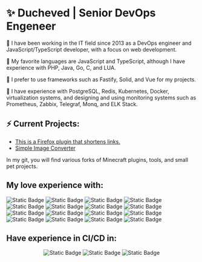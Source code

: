 <div>
    <h1>✨ Ducheved | Senior DevOps Engeneer</h1>
</div>
<div>
    <p>🔭 I have been working in the IT field since 2013 as a DevOps engineer and JavaScript/TypeScript developer, with
        a focus on web development.</p>
    <p>🌱 My favorite languages are JavaScript and TypeScript, although I have experience with PHP, Java, Go, C, and
        LUA.</p>
    <p>👯 I prefer to use frameworks such as Fastify, Solid, and Vue for my projects.</p>
    <p>💬 I have experience with PostgreSQL, Redis, Kubernetes, Docker, virtualization systems, and designing and using
        monitoring systems such as Prometheus, Zabbix, Telegraf, Monq, and ELK Stack.</p>
    <h2>⚡ Current Projects:</h2>
    <ul>
        <li><a href="https://github.com/Ducheved/Cute.FastiPlugin">This is a Firefox plugin that shortens links.</a>
        </li>
        <li><a href="https://github.com/Ducheved/Cute.Converter">Simple Image Converter</a></li>
    </ul>
    <p>In my git, you will find various forks of Minecraft plugins, tools, and small
        pet projects.</p>
</div>

<h2> My love experience with:</h2>
<div align="left">
    <img alt="Static Badge"
        src="https://img.shields.io/badge/TypeScript-blue?style=for-the-badge&logo=tsnode&logoColor=046f87&labelColor=fcbe7e&color=046f87">
    <img alt="Static Badge"
        src="https://img.shields.io/badge/fastify-blue?style=for-the-badge&logo=fastify&logoColor=046f87&labelColor=fcbe7e&color=046f87">
    <img alt="Static Badge"
        src="https://img.shields.io/badge/solid-blue?style=for-the-badge&logo=solid&logoColor=046f87&labelColor=fcbe7e&color=046f87">
    <img alt="Static Badge"
        src="https://img.shields.io/badge/vue-blue?style=for-the-badge&logo=vuedotjs&logoColor=046f87&labelColor=fcbe7e&color=046f87">
    <img alt="Static Badge"
        src="https://img.shields.io/badge/postgresql-blue?style=for-the-badge&logo=postgresql&logoColor=046f87&labelColor=fcbe7e&color=046f87">
    <img alt="Static Badge"
        src="https://img.shields.io/badge/redis-blue?style=for-the-badge&logo=redis&logoColor=046f87&labelColor=fcbe7e&color=046f87">
    <img alt="Static Badge"
        src="https://img.shields.io/badge/rabbitmq-blue?style=for-the-badge&logo=rabbitmq&logoColor=046f87&labelColor=fcbe7e&color=046f87">
    <img alt="Static Badge"
        src="https://img.shields.io/badge/ansible-blue?style=for-the-badge&logo=ansible&logoColor=046f87&labelColor=fcbe7e&color=046f87">
    <img alt="Static Badge"
        src="https://img.shields.io/badge/Kube-blue?style=for-the-badge&logo=kubernetes&logoColor=046f87&labelColor=fcbe7e&color=046f87">
    <img alt="Static Badge"
        src="https://img.shields.io/badge/nginx-blue?style=for-the-badge&logo=nginx&logoColor=046f87&labelColor=fcbe7e&color=046f87">
    <img alt="Static Badge"
        src="https://img.shields.io/badge/Docker-blue?style=for-the-badge&logo=docker&logoColor=046f87&labelColor=fcbe7e&color=046f87">
    <img alt="Static Badge"
        src="https://img.shields.io/badge/VSCode-blue?style=for-the-badge&logo=visualstudiocode&logoColor=046f87&labelColor=fcbe7e&color=046f87">
    <img alt="Static Badge"
        src="https://img.shields.io/badge/Debian-blue?style=for-the-badge&logo=debian&logoColor=046f87&labelColor=fcbe7e&color=046f87">
    <img alt="Static Badge"
        src="https://img.shields.io/badge/c_family-blue?style=for-the-badge&logo=c&logoColor=046f87&labelColor=fcbe7e&color=046f87">
    <img alt="Static Badge"
        src="https://img.shields.io/badge/prometheus-blue?style=for-the-badge&logo=prometheus&logoColor=046f87&labelColor=fcbe7e&color=046f87">
    <img alt="Static Badge"
        src="https://img.shields.io/badge/elk-blue?style=for-the-badge&logo=elasticsearch&logoColor=046f87&labelColor=fcbe7e&color=046f87">
</div>
<h2>Have experience in CI/CD in:</h2>
<div align="center">
    <img alt="Static Badge"
        src="https://img.shields.io/badge/gitlab-blue?style=for-the-badge&logo=gitlab&logoColor=046f87&labelColor=fcbe7e&color=046f87">
    <img alt="Static Badge"
        src="https://img.shields.io/badge/github-blue?style=for-the-badge&logo=github&logoColor=046f87&labelColor=fcbe7e&color=046f87">
    <img alt="Static Badge"
        src="https://img.shields.io/badge/argocd-blue?style=for-the-badge&logo=argo&logoColor=046f87&labelColor=fcbe7e&color=046f87">
</div>
